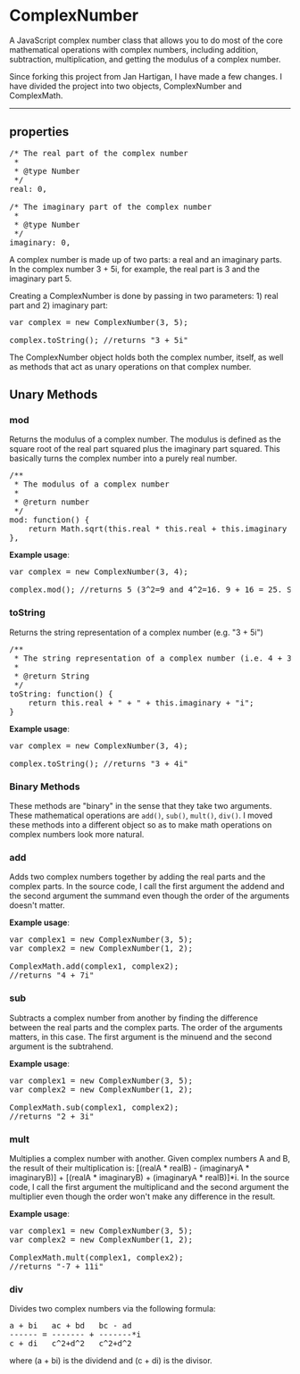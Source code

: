 # ComplexNumber

A JavaScript complex number class that allows you to do most of the core mathematical operations with complex numbers, including addition, subtraction, multiplication, and getting the modulus of a complex number.

Since forking this project from Jan Hartigan, I have made a few changes.  I have divided the project into two objects, ComplexNumber and ComplexMath.

<hr />

## properties

<pre>
/* The real part of the complex number
 * 
 * @type Number
 */
real: 0,

/* The imaginary part of the complex number
 * 
 * @type Number
 */
imaginary: 0,
</pre>

A complex number is made up of two parts: a real and an imaginary parts. In the complex number 3 + 5i, for example, the real part is 3 and the imaginary part 5.

Creating a ComplexNumber is done by passing in two parameters: 1) real part and 2) imaginary part:

<pre>
var complex = new ComplexNumber(3, 5);

complex.toString(); //returns "3 + 5i"
</pre>

The ComplexNumber object holds both the complex number, itself, as well as methods that act as unary operations on that complex number.

## Unary Methods
### mod

Returns the modulus of a complex number. The modulus is defined as the square root of the real part squared plus the imaginary part squared. This basically turns the complex number into a purely real number.

<pre>
/**
 * The modulus of a complex number
 * 
 * @return number
 */
mod: function() {
    return Math.sqrt(this.real * this.real + this.imaginary * this.imaginary);
},
</pre>

**Example usage**:

<pre>
var complex = new ComplexNumber(3, 4);

complex.mod(); //returns 5 (3^2=9 and 4^2=16. 9 + 16 = 25. Square root of 25 is 5. 
</pre>

### toString

Returns the string representation of a complex number (e.g. "3 + 5i")

<pre>
/**
 * The string representation of a complex number (i.e. 4 + 3i)
 * 
 * @return String
 */
toString: function() {
    return this.real + " + " + this.imaginary + "i";
}
</pre>

**Example usage**:

<pre>
var complex = new ComplexNumber(3, 4);

complex.toString(); //returns "3 + 4i" 
</pre>

### Binary Methods

These methods are "binary" in the sense that they take two arguments.  These mathematical operations are `add()`, `sub()`, `mult()`, `div()`.  I moved these methods into a different object so as to make math operations on complex numbers look more natural.

### add

Adds two complex numbers together by adding the real parts and the complex parts.  In the source code, I call the first argument the addend and the second argument the summand even though the order of the arguments doesn't matter.

**Example usage**:

<pre>
var complex1 = new ComplexNumber(3, 5);
var	complex2 = new ComplexNumber(1, 2);

ComplexMath.add(complex1, complex2);
//returns "4 + 7i"
</pre>

### sub

Subtracts a complex number from another by finding the difference between the real parts and the complex parts.  The order of the arguments matters, in this case.  The first argument is the minuend and the second argument is the subtrahend.

**Example usage**:

<pre>
var complex1 = new ComplexNumber(3, 5);
var	complex2 = new ComplexNumber(1, 2);

ComplexMath.sub(complex1, complex2);
//returns "2 + 3i"
</pre>

### mult

Multiplies a complex number with another. Given complex numbers A and B, the result of their multiplication is: [(realA * realB) - (imaginaryA * imaginaryB)] + [(realA * imaginaryB) + (imaginaryA * realB)]*i.  In the source code, I call the first argument the multiplicand and the second argument the multiplier even though the order won't make any difference in the result.

**Example usage**:

<pre>
var complex1 = new ComplexNumber(3, 5);
var	complex2 = new ComplexNumber(1, 2);

ComplexMath.mult(complex1, complex2);
//returns "-7 + 11i"
</pre>

### div

Divides two complex numbers via the following formula:

<pre>
a + bi   ac + bd   bc - ad
------ = ------- + -------*i
c + di   c^2+d^2   c^2+d^2
</pre>

where (a + bi) is the dividend and (c + di) is the divisor.
